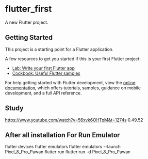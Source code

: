 # flutter_first

A new Flutter project.

## Getting Started

This project is a starting point for a Flutter application.

A few resources to get you started if this is your first Flutter project:

- [Lab: Write your first Flutter app](https://docs.flutter.dev/get-started/codelab)
- [Cookbook: Useful Flutter samples](https://docs.flutter.dev/cookbook)

For help getting started with Flutter development, view the
[online documentation](https://docs.flutter.dev/), which offers tutorials,
samples, guidance on mobile development, and a full API reference.
## Study
https://www.youtube.com/watch?v=56xvk6OHTpM&t=1274s
0.49.52
## After all installation For Run Emulator
flutter devices
flutter emulators
flutter emulators --launch Pixel_8_Pro_Pawan
flutter run
flutter run -d Pixel_8_Pro_Pawan

